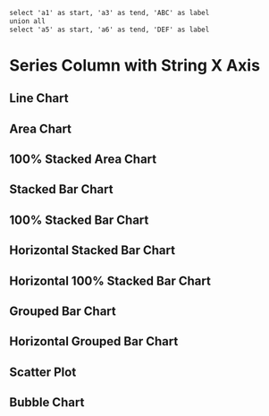 <script>


let full = 
[
{x: "a1", series: 'a', y: 10},
{x: "a1", series: 'b', y: 24},
{x: "a1", series: 'c', y: 45},
{x: "a2", series: 'a', y: 14},
{x: "a2", series: 'b', y: 26},
{x: "a2", series: 'c', y: 51},
{x: "a3", series: 'a', y: 16},
{x: "a3", series: 'b', y: 22},
{x: "a3", series: 'c', y: 53},
{x: "a4", series: 'a', y: 11},
{x: "a4", series: 'b', y: 20},
{x: "a4", series: 'c', y: 60},
{x: "a5", series: 'a', y: 18},
{x: "a5", series: 'b', y: 28},
{x: "a5", series: 'c', y: 58},
{x: "a6", series: 'a', y: 15},
{x: "a6", series: 'b', y: 22},
{x: "a6", series: 'c', y: 63}
]

let missingY = 
[
{x: "a1", series: 'a', y: 10},
{x: "a1", series: 'b', y: 24},
{x: "a1", series: 'c', y: 45},
{x: "a2", series: 'a', y: 14},
{x: "a2", series: 'b', y: 26},
{x: "a3", series: 'a', y: 6},
{x: "a3", series: 'b', y: 3},
{x: "a3", series: 'c', y: 5},
{x: "a4", series: 'a', y: 11},
{x: "a4", series: 'b', y: 20},
{x: "a4", series: 'c', y: 60},
{x: "a5", series: 'a', y: 18},
{x: "a5", series: 'b', y: 28},
{x: "a5", series: 'c', y: 58},
{x: "a6", series: 'a', y: 15},
{x: "a6", series: 'b', y: 22},
{x: "a6", series: 'c', y: 63}
]


let missingX =
[
{x: "a1", series: 'a', y: 10},
{x: "a1", series: 'b', y: 24},
{x: "a1", series: 'c', y: 45},
{x: "a2", series: 'a', y: 14},
{x: "a2", series: 'b', y: 26},
{x: "a2", series: 'c', y: 51},
{x: "a3", series: 'a', y: 16},
{x: "a3", series: 'b', y: 22},
{x: "a3", series: 'c', y: 53},
{x: "a5", series: 'a', y: 18},
{x: "a5", series: 'b', y: 28},
{x: "a5", series: 'c', y: 58},
{x: "a6", series: 'a', y: 15},
{x: "a6", series: 'b', y: 22},
{x: "a6", series: 'c', y: 63}
]

let nulls =
[
{x: "a1", series: 'a', y: 10},
{x: "a1", series: 'b', y: 24},
{x: "a1", series: 'c', y: 45},
{x: "a2", series: 'a', y: 14},
{x: "a2", series: 'b', y: 26},
{x: "a2", series: 'c', y: null},
{x: "a3", series: 'a', y: 16},
{x: "a3", series: 'b', y: 22},
{x: "a3", series: 'c', y: 53},
{x: "a4", series: 'a', y: 11},
{x: "a4", series: 'b', y: 20},
{x: "a4", series: 'c', y: 60},
{x: "a5", series: 'a', y: null},
{x: "a5", series: 'b', y: 28},
{x: "a5", series: 'c', y: 58},
{x: "a6", series: 'a', y: 15},
{x: "a6", series: 'b', y: 22},
{x: "a6", series: 'c', y: 63}
]

 </script>

```abc
select 'a1' as start, 'a3' as tend, 'ABC' as label
union all
select 'a5' as start, 'a6' as tend, 'DEF' as label
```

<BarChart data={full} series=series swapXY=true title="Full Data" sort=false/>

<h1>Series Column with String X Axis</h1>
<h2>Line Chart</h2>
<BarChart data={full} series=series swapXY=true title="Full Data" sort=false/>

<LineChart data={full} series=series title="Full Data" sort=false/>
<BarChart data={full} series=series swapXY=true title="Full Data" sort=false/>

<LineChart data={missingY} series=series title="Missing Y - handleNulls=gaps (default)"/>
<LineChart data={missingY} series=series handleNulls=connect title="Missing Y - handleNulls=connect"/>
<LineChart data={missingY} series=series handleNulls=zero title="Missing Y - handleNulls=zero"/>
<LineChart data={nulls} series=series title="Nulls - handleNulls=gaps (default)"/>

<BarChart data={full} series=series swapXY=true title="Full Data" sort=false/>

<h2>Area Chart</h2>
<AreaChart data={full} series=series title="Full Data"/>
<AreaChart data={missingY} series=series title="Missing Y" handleNulls=connect/>
<AreaChart data={nulls} series=series title="Nulls" handleNulls=zero/>

<h2>100% Stacked Area Chart</h2>
<AreaChart data={full} series=series title="Full Data" type=stacked100/>
<AreaChart data={missingY} series=series title="Missing Y" handleNulls=connect type=stacked100/>
<AreaChart data={nulls} series=series title="Nulls" handleNulls=zero type=stacked100/>

<h2>Stacked Bar Chart</h2>
<BarChart data={full} series=series title="Full Data" sort=false>
    <ReferenceLine y=10 label="Target" labelBackground=true labelTextOutline=false/>
</BarChart>
<BarChart data={full} series=series swapXY=true title="Full Data" sort=false/>
<BarChart data={missingY} series=series title="Missing Y"/>
<BarChart data={nulls} series=series title="Nulls"/>

<h2>100% Stacked Bar Chart</h2>
<BarChart data={full} series=series title="Full Data" sort=false type=stacked100/>
<BarChart data={full} series=series swapXY=true title="Full Data" sort=false type=stacked100/>
<BarChart data={missingY} series=series title="Missing Y" type=stacked100/>
<BarChart data={nulls} series=series title="Nulls" type=stacked100/>

<h2>Horizontal Stacked Bar Chart</h2>
<BarChart data={full} series=series swapXY=true title="Full Data" sort=true/>
<BarChart data={missingY} series=series swapXY=true title="Missing Y" sort=false/>
<BarChart data={nulls} series=series swapXY=true title="Nulls" sort=false/>

<h2>Horizontal 100% Stacked Bar Chart</h2>
<BarChart data={full} series=series swapXY=true title="Full Data" sort=true type=stacked100/>
<BarChart data={missingY} series=series swapXY=true title="Missing Y" sort=false type=stacked100/>
<BarChart data={nulls} series=series swapXY=true title="Nulls" sort=false type=stacked100/>

<h2>Grouped Bar Chart</h2>
<BarChart data={full} series=series type=grouped title="Full Data"/>
<BarChart data={missingY} series=series type=grouped title="Missing Y"/>
<BarChart data={nulls} series=series type=grouped title="Nulls"/>

<h2>Horizontal Grouped Bar Chart</h2>
<BarChart data={full} series=series swapXY=true type=grouped title="Full Data"/>
<BarChart data={missingY} series=series swapXY=true type=grouped title="Missing Y"/>
<BarChart data={nulls} series=series swapXY=true type=grouped title="Nulls"/>

<h2>Scatter Plot</h2>
<ScatterPlot data={full} series=series title="Full Data"/>
<ScatterPlot data={missingY} series=series title="Missing Y"/>
<ScatterPlot data={nulls} series=series title="Nulls"/>

<h2>Bubble Chart</h2>
<BubbleChart data={full} series=series size=y y=y title="Full Data"/>
<BubbleChart data={missingY} series=series size=y y=y title="Missing Y"/>
<BubbleChart data={nulls} series=series size=y y=y title="Nulls"/>
